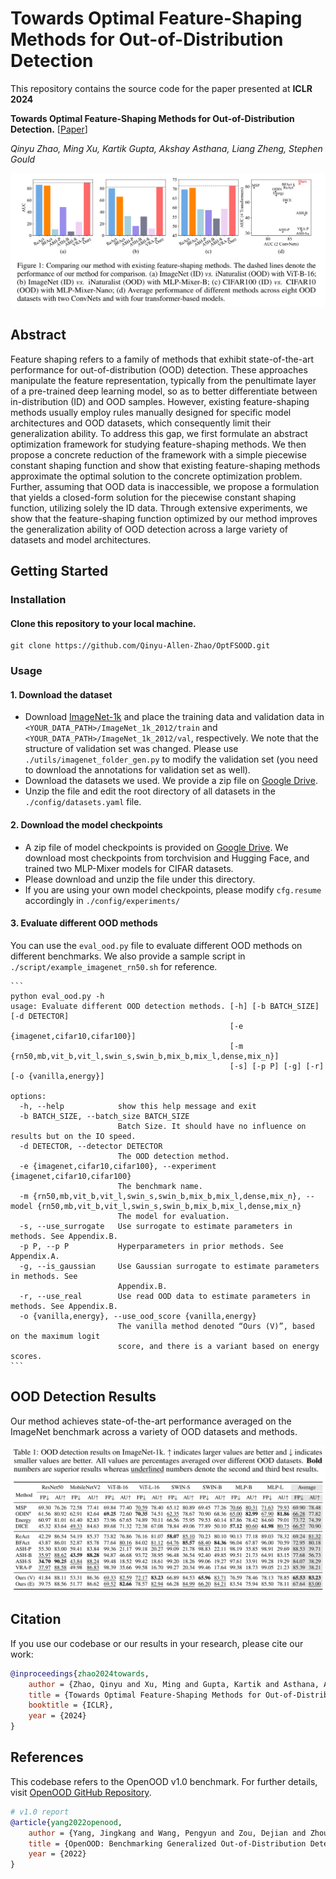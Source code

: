 # Towards Optimal Feature-Shaping Methods for Out-of-Distribution Detection

This repository contains the source code for the paper presented at **ICLR 2024**

**Towards Optimal Feature-Shaping Methods for Out-of-Distribution Detection.** [[Paper](https://arxiv.org/abs/2402.00865)]

*Qinyu Zhao, Ming Xu, Kartik Gupta, Akshay Asthana, Liang Zheng, Stephen Gould*

![Figure 1](./asset/figure1.jpg)

## Abstract
Feature shaping refers to a family of methods that exhibit state-of-the-art performance for out-of-distribution (OOD) detection. These approaches manipulate the feature representation, typically from the penultimate layer of a pre-trained deep learning model, so as to better differentiate between in-distribution (ID) and OOD samples. However, existing feature-shaping methods usually employ rules manually designed for specific model architectures and OOD datasets, which consequently limit their generalization ability. To address this gap, we first formulate an abstract optimization framework for studying feature-shaping methods. We then propose a concrete reduction of the framework with a simple piecewise constant shaping function and show that existing feature-shaping methods approximate the optimal solution to the concrete optimization problem. Further, assuming that OOD data is inaccessible, we propose a formulation that yields a closed-form solution for the piecewise constant shaping function, utilizing solely the ID data. Through extensive experiments, we show that the feature-shaping function optimized by our method improves the generalization ability of OOD detection across a large variety of datasets and model architectures.



## Getting Started

### Installation
####  Clone this repository to your local machine.

```
git clone https://github.com/Qinyu-Allen-Zhao/OptFSOOD.git
```

### Usage

#### 1. Download the dataset
- Download [ImageNet-1k](http://www.image-net.org/challenges/LSVRC/2012/index) and place the training data and validation data in `<YOUR_DATA_PATH>/ImageNet_1k_2012/train` and `<YOUR_DATA_PATH>/ImageNet_1k_2012/val`, respectively. We note that the structure of validation set was changed. Please use `./utils/imagenet_folder_gen.py` to modify the validation set (you need to download the annotations for validation set as well).
- Download the datasets we used. We provide a zip file on [Google Drive](https://drive.google.com/file/d/1uEFR27O7WCtexYgXvy34pWqHdAm0rayW/view?usp=drive_link).
- Unzip the file and edit the root directory of all datasets in the `./config/datasets.yaml` file.

#### 2. Download the model checkpoints
- A zip file of model checkpoints is provided on [Google Drive](https://drive.google.com/file/d/17i5exxLSSoXxs219xtKbEDGI4a8kDIva/view?usp=drive_link). We download most checkpoints from torchvision and Hugging Face, and trained two MLP-Mixer models for CIFAR datasets.
- Please download and unzip the file under this directory.
- If you are using your own model checkpoints, please modify `cfg.resume` accordingly in `./config/experiments/`

#### 3. Evaluate different OOD methods

You can use the `eval_ood.py` file to evaluate different OOD methods on different benchmarks. We also provide a sample script in `./script/example_imagenet_rn50.sh` for reference.

    ```
    python eval_ood.py -h
    usage: Evaluate different OOD detection methods. [-h] [-b BATCH_SIZE] [-d DETECTOR]
                                                     [-e {imagenet,cifar10,cifar100}]
                                                     [-m {rn50,mb,vit_b,vit_l,swin_s,swin_b,mix_b,mix_l,dense,mix_n}]
                                                     [-s] [-p P] [-g] [-r] [-o {vanilla,energy}]
    
    options:
      -h, --help            show this help message and exit
      -b BATCH_SIZE, --batch_size BATCH_SIZE
                            Batch Size. It should have no influence on results but on the IO speed.
      -d DETECTOR, --detector DETECTOR
                            The OOD detection method.
      -e {imagenet,cifar10,cifar100}, --experiment {imagenet,cifar10,cifar100}
                            The benchmark name.
      -m {rn50,mb,vit_b,vit_l,swin_s,swin_b,mix_b,mix_l,dense,mix_n}, --model {rn50,mb,vit_b,vit_l,swin_s,swin_b,mix_b,mix_l,dense,mix_n}
                            The model for evaluation.
      -s, --use_surrogate   Use surrogate to estimate parameters in methods. See Appendix.B.
      -p P, --p P           Hyperparameters in prior methods. See Appendix.A.
      -g, --is_gaussian     Use Gaussian surrogate to estimate parameters in methods. See
                            Appendix.B.
      -r, --use_real        Use read OOD data to estimate parameters in methods. See Appendix.B.
      -o {vanilla,energy}, --use_ood_score {vanilla,energy}
                            The vanilla method denoted “Ours (V)”, based on the maximum logit
                            score, and there is a variant based on energy scores.
    ```



## OOD Detection Results

Our method achieves state-of-the-art performance averaged on the ImageNet benchmark across a variety of OOD datasets and methods.

![](./asset/results.png)



## Citation

If you use our codebase or our results in your research, please cite our work:

```bibtex
@inproceedings{zhao2024towards,
    author = {Zhao, Qinyu and Xu, Ming and Gupta, Kartik and Asthana, Akshay and Zheng, Liang and Gould, Stephen},
    title = {Towards Optimal Feature-Shaping Methods for Out-of-Distribution Detection},
    booktitle = {ICLR},
    year = {2024}
}
```



## References

This codebase refers to the OpenOOD v1.0 benchmark. For further details, visit [OpenOOD GitHub Repository](https://github.com/Jingkang50/OpenOOD/tree/main).

```bibtex
# v1.0 report
@article{yang2022openood,
    author = {Yang, Jingkang and Wang, Pengyun and Zou, Dejian and Zhou, Zitang and Ding, Kunyuan and Peng, Wenxuan and Wang, Haoqi and Chen, Guangyao and Li, Bo and Sun, Yiyou and Du, Xuefeng and Zhou, Kaiyang and Zhang, Wayne and Hendrycks, Dan and Li, Yixuan and Liu, Ziwei},
    title = {OpenOOD: Benchmarking Generalized Out-of-Distribution Detection},
    year = {2022}
}
```



